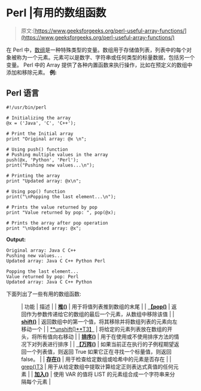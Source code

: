 # Perl |有用的数组函数

> 原文:[https://www.geeksforgeeks.org/perl-useful-array-functions/](https://www.geeksforgeeks.org/perl-useful-array-functions/)

在 Perl 中，[数组](https://www.geeksforgeeks.org/perl-arrays/)是一种特殊类型的变量。数组用于存储值列表，列表中的每个对象被称为一个元素。元素可以是数字、字符串或任何类型的标量数据，包括另一个变量。
Perl 中的 Array 提供了各种内置函数来执行操作，比如在预定义的数组中添加和移除元素。
**例:**

## Perl 语言

```
#!/usr/bin/perl

# Initializing the array
@x = ('Java', 'C', 'C++');

# Print the Initial array
print "Original array: @x \n";

# Using push() function
# Pushing multiple values in the array
push(@x, 'Python', 'Perl');
print("Pushing new values...\n");

# Printing the array
print "Updated array: @x\n";

# Using pop() function
print("\nPopping the last element...\n");

# Prints the value returned by pop
print "Value returned by pop: ", pop(@x);

# Prints the array after pop operation
print "\nUpdated array: @x";
```

**Output:** 

```
Original array: Java C C++ 
Pushing new values...
Updated array: Java C C++ Python Perl

Popping the last element...
Value returned by pop: Perl
Updated array: Java C C++ Python
```

下面列出了一些有用的数组函数:

<figure class="table">

| 功能 | 描述 |
| [**推()**](https://www.geeksforgeeks.org/perl-push-function/) | 用于将值列表推到数组的末尾 |
| [**【pop()**](https://www.geeksforgeeks.org/perl-array-pop-function/) | 返回作为参数传递给它的数组的最后一个元素，从数组中移除该值 |
| [**shift()**](https://www.geeksforgeeks.org/perl-shift-function/) | 返回数组中的第一个值，将其移除并将数组列表的元素向左移动一个 |
| [**unshift()**T3】](https://www.geeksforgeeks.org/perl-unshift-function/) | 将给定的元素列表放在数组的开头，将所有值向右移动 |
| [**排序()**](https://www.geeksforgeeks.org/perl-sort-function/) | 用于在使用或不使用排序方法的情况下对列表进行排序 |
| [**【万阵()**](https://www.geeksforgeeks.org/perl-wantarray-function/) | 如果当前正在执行的子例程期望返回一个列表值，则返回 True 如果它正在寻找一个标量值，则返回 false。 |
| [**存在()**](https://www.geeksforgeeks.org/perl-exists-function/) | 用于检查给定数组或哈希中的元素是否存在 |
| [grep()T3](https://www.geeksforgeeks.org/perl-grep-function/) | 用于从给定数组中提取计算给定正则表达式真值的任何元素 |
| [**加入()**](https://www.geeksforgeeks.org/perl-join-function/) | 使用 VAR 的值将 LIST 的元素组合成一个字符串来分隔每个元素 |

</figure>
